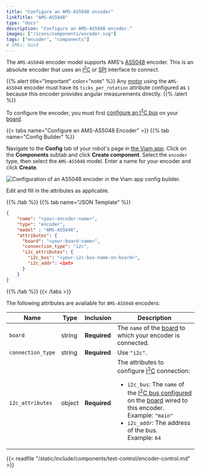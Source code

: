 ```yaml
---
title: "Configure an AMS-AS5048 encoder"
linkTitle: "AMS-AS5048"
type: "docs"
description: "Configure an AMS-AS5048 encoder."
images: ["/icons/components/encoder.svg"]
tags: ["encoder", "components"]
# SMEs: Rand
---
```


The `AMS-AS5048` encoder model supports AMS's [AS5048](https://ams.com/en/as5048a) encoder.
This is an absolute encoder that uses an [I<sup>2</sup>C](/components/board/#i2cs) or [SPI](/components/board/#spis) interface to connect.

{{% alert title="Important" color="note" %}}
Any [motor](/components/motor/) using the `AMS-AS5048` encoder must have its `ticks_per_rotation` attribute configured as `1` because this encoder provides angular measurements directly.
{{% /alert %}}

To configure the encoder, you must first [configure an I<sup>2</sup>C bus](/components/board/#i2cs) on your [board](/components/board/).

{{< tabs name="Configure an AMS-AS5048 Encoder" >}}
{{% tab name="Config Builder" %}}

Navigate to the **Config** tab of your robot's page in [the Viam app](https://app.viam.com).
Click on the **Components** subtab and click **Create component**.
Select the `encoder` type, then select the `AMS-AS5048` model.
Enter a name for your encoder and click **Create**.

![Configuration of an AS5048 encoder in the Viam app config builder.](/components/encoder/configure-am5.png)

Edit and fill in the attributes as applicable.

{{% /tab %}}
{{% tab name="JSON Template" %}}

```json {class="line-numbers linkable-line-numbers"}
{
    "name": "<your-encoder-name>",
    "type": "encoder",
    "model" : "AMS-AS5048",
    "attributes": {
      "board": "<your-board-name>",
      "connection_type": "i2c",
      "i2c_attributes": {
        "i2c_bus": "<your-i2c-bus-name-on-board>",
        "i2c_addr": <int>
      }
    }
}
```

{{% /tab %}}
{{< /tabs >}}

The following attributes are available for `AMS-AS5048` encoders:

<!-- prettier-ignore -->
| Name | Type | Inclusion | Description |
| ---- | ---- | --------- | ----------- |
| `board` | string | **Required** | The `name` of the [board](/components/board/) to which your encoder is connected. |
| `connection_type` | string | **Required** | Use `"i2c"`. |
| `i2c_attributes` | object | **Required** | The attributes to configure [I<sup>2</sup>C](/components/board/#i2cs) connection: <ul> <li> <code>i2c_bus</code>: The `name` of the [I<sup>2</sup>C bus configured](/components/board/#i2cs) on the [board](/components/board/) wired to this encoder. <br> Example: `"main"` </li> <li> <code>i2c_addr</code>: The address of the bus. <br> Example: `64` </li> </ul> |

{{< readfile "/static/include/components/test-control/encoder-control.md" >}}
